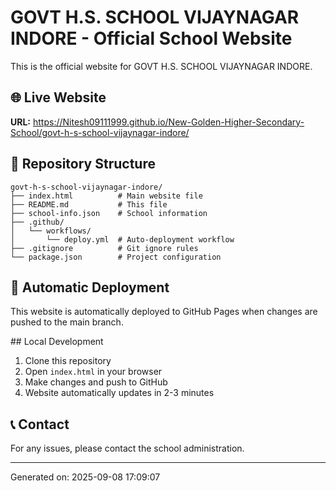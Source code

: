 # GOVT H.S. SCHOOL VIJAYNAGAR INDORE - Official School Website

This is the official website for GOVT H.S. SCHOOL VIJAYNAGAR INDORE.

## 🌐 Live Website
**URL:** https://Nitesh09111999.github.io/New-Golden-Higher-Secondary-School/govt-h-s-school-vijaynagar-indore/

## 📁 Repository Structure
```
govt-h-s-school-vijaynagar-indore/
├── index.html          # Main website file
├── README.md           # This file
├── school-info.json    # School information
├── .github/
│   └── workflows/
│       └── deploy.yml  # Auto-deployment workflow
├── .gitignore          # Git ignore rules
└── package.json        # Project configuration
```

## 🚀 Automatic Deployment
This website is automatically deployed to GitHub Pages when changes are pushed to the main branch.

##️ Local Development
1. Clone this repository
2. Open `index.html` in your browser
3. Make changes and push to GitHub
4. Website automatically updates in 2-3 minutes

## 📞 Contact
For any issues, please contact the school administration.

---
Generated on: 2025-09-08 17:09:07
